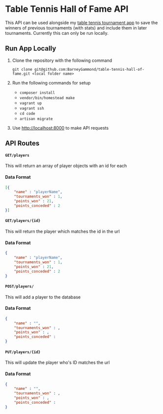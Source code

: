 # Table Tennis Hall of Fame API

This API can be used alongside my [table tennis tournament app](https://github.com/BarneyGammond/table-tennis-tournament) to save the winners of previous tournaments (with stats) and include them in later tournaments. Currently this can only be run locally.

## Run App Locally

1. Clone the repository with the following command

      `git clone git@github.com:BarneyGammond/table-tennis-hall-of-fame.git <local folder name>`

2. Run the following commands for setup
    * `composer install`
    * `vendor/bin/homestead make`
    * `vagrant up`
    * `vagrant ssh`
    * `cd code`
    * `artisan migrate`

4. Use [http://localhost:8000](http://localhost:8000) to make API requests

## API Routes

#### `GET/players`
This will return an array of player objects with an id for each
#### Data Format
```json
[{
    "name" : "playerName",
    "tournaments_won" : 1,
    "points_won" : 21,
    "points_conceded" : 2
}]
```
#### `GET/players/{id}`
This will return the player which matches the id in the url
#### Data Format
```json
{
    "name" : "playerName",
    "tournaments_won" : 1,
    "points_won" : 21,
    "points_conceded" : 2
}
```
#### `POST/players/`
This will add a player to the database
#### Data Format
```json
{
    "name" : "",
    "tournaments_won" : ,
    "points_won" : ,
    "points_conceded" : 
}
```
#### `PUT/players/{id}`
This will update the player who's ID matches the url
#### Data Format
```json
{
    "name" : "",
    "tournaments_won" : ,
    "points_won" : ,
    "points_conceded" : 
}
```
